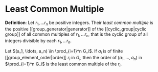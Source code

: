 # Least Common Multiple
**Definition**: Let $r_1, \ldots r_n$ be positive integers. Their *least common multiple* is the positive [[group_generator|generator]] of the [[cyclic_group|cyclic group]] of all common multiples of $r_1, \ldots r_n$, that is the cyclic group of all integers divisible by each $r_1, \ldots r_n$.

Let $(a_1, \ldots, a_n) \in \prod_{i=1}^n G_i$. If $a_i$ is of finite [[group_element_order|order]] $r_i$ in $G_i$, then the order of $(a_1, \ldots, a_n)$ in $\prod_{i=1}^n G_i$ is the least common multiple of the $r_i$.